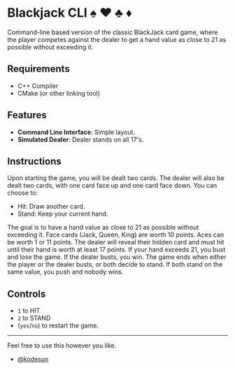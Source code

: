 # Blackjack CLI ♠️  ♥️  ♣️  ♦️

Command-line based version of the classic BlackJack card game, where the player
competes against the dealer to get a hand value as close to 21 as possible
without exceeding it.

## Requirements 
- C++ Compiler
- CMake (or other linking tool)

## Features 
* **Command Line Interface**: Simple layout. 
* **Simulated Dealer**: Dealer stands on all 17's. 

## Instructions 

Upon starting the game, you will be dealt two cards.
The dealer will also be dealt two cards, with one card face up and one card face down.
You can choose to:
* Hit: Draw another card.
* Stand: Keep your current hand.

The goal is to have a hand value as close to 21 as possible without exceeding it.
Face cards (Jack, Queen, King) are worth 10 points. Aces can be worth 1 or 11 points.
The dealer will reveal their hidden card and must hit until their hand is worth at least 17 points.
If your hand exceeds 21, you bust and lose the game. If the dealer busts, you win.
The game ends when either the player or the dealer busts, or both decide to stand.
If both stand on the same value, you push and nobody wins.


## Controls

* `1` to HIT 
* `2` to STAND
* (`yes`/`no`) to restart the game.

---

Feel free to use this however you like. 
- [@kodesun](https://github.com/kodesun)
